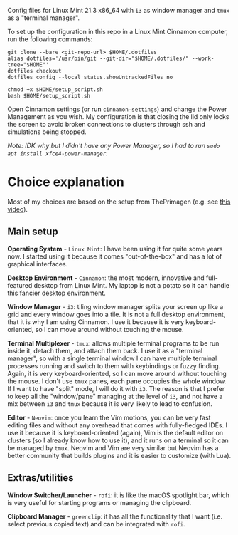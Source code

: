 Config files for Linux Mint 21.3 x86_64 with `i3` as window manager and `tmux` as a "terminal manager". 

To set up the configuration in this repo in a Linux Mint Cinnamon computer, run the following commands:
```
git clone --bare <git-repo-url> $HOME/.dotfiles
alias dotfiles='/usr/bin/git --git-dir="$HOME/.dotfiles/" --work-tree="$HOME"'
dotfiles checkout
dotfiles config --local status.showUntrackedFiles no

chmod +x $HOME/setup_script.sh
bash $HOME/setup_script.sh
```

Open Cinnamon settings (or run `cinnamon-settings`) and change the Power Management as you wish. My configuration is that closing the lid only locks the screen to avoid broken connections to clusters through ssh and simulations being stopped. 

*Note: IDK why but I didn't have any Power Manager, so I had to run `sudo apt install xfce4-power-manager`.*

# Choice explanation

Most of my choices are based on the setup from ThePrimagen (e.g. see [this video](https://www.youtube.com/watch?v=bdumjiHabhQ&t=316s)). 

## Main setup

**Operating System** - `Linux Mint`: I have been using it for quite some years now. I started using it because it comes "out-of-the-box" and has a lot of graphical interfaces.

**Desktop Environment** - `Cinnamon`: the most modern, innovative and full-featured desktop from Linux Mint. My laptop is not a potato so it can handle this fancier desktop environment.

**Window Manager** - `i3`: tiling window manager splits your screen up like a grid and every window goes into a tile. It is not a full desktop environment, that it is why I am using Cinnamon. 
I use it because it is very keyboard-oriented, so I can move around without touching the mouse.

**Terminal Multiplexer** - `tmux`: allows multiple terminal programs to be run inside it, detach them, and attach them back. I use it as a "terminal manager", so with a single terminal window I can have multiple terminal processes running and switch to them with keybindings or fuzzy finding. Again, it is very keyboard-oriented, so I can move around without touching the mouse. I don't use `tmux` panes, each pane occupies the whole window. If I want to have "split" mode, I will do it with `i3`. The reason is that I prefer to keep all the "window/pane" managing at the level of `i3`, and not have a mix between `i3` and `tmux` because it is very likely to lead to confusion. 

**Editor** - `Neovim`: once you learn the Vim motions, you can be very fast editing files and without any overhead that comes with fully-fledged IDEs. I use it because it is keyboard-oriented (again), Vim is the default editor on clusters (so I already know how to use it), and it runs on a terminal so it can be managed by `tmux`. Neovim and Vim are very similar but Neovim has a better community that builds plugins and it is easier to customize (with Lua). 

## Extras/utilities

**Window Switcher/Launcher** - `rofi`: it is like the macOS spotlight bar, which is very useful for starting programs or managing the clipboard.

**Clipboard Manager** - `greenclip`: it has all the functionality that I want (i.e. select previous copied text) and can be integrated with `rofi`.
